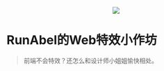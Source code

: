 





<p align="center">
    <a href="https://www.r2coding.com/" target="_blank">
        <img src="https://img2.baidu.com/it/u=3903955112,999318658&fm=253&fmt=auto&app=120&f=GIF?w=540&h=540" width=""/>
    </a>
</p>

# RunAbel的Web特效小作坊

> 前端不会特效？还怎么和设计师小姐姐愉快相处。

